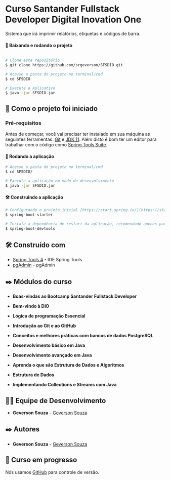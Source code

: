 # Curso Santander Fullstack Developer Digital Inovation One
Sistema que irá imprimir relatórios, etiquetas e códigos de barra.

#### 🧭 Baixando e rodando o projeto
```bash

# Clone este repositório
$ git clone https://github.com/srgeverson/SFSDIO.git

# Acesse a pasta do projeto no terminal/cmd
$ cd SFSDIO

# Execute a Aplicativo
$ java -jar SFSDIO.jar

```

## 🚀 Como o projeto foi iniciado

### Pré-requisitos

Antes de começar, você vai precisar ter instalado em sua máquina as seguintes ferramentas:
[Git](https://git-scm.com) e [JDK 11](https://www.oracle.com/br/java/technologies/javase-jdk11-downloads.html). 
Além disto é bom ter um editor para trabalhar com o código como [Spring Tools Suite](https://spring.io/tools).

#### 🎲 Rodando a aplicação

```bash
# Acesse a pasta do projeto no terminal/cmd
$ cd SFSDIO/

# Execute a aplicação em modo de desenvolvimento
$ java -jar SFSDIO.jar


```
#### 🛠️ Construindo a aplicação

```bash
# Configurando o projeto inicial [https://start.spring.io/](https://start.spring.io/).
$ spring-boot-starter

# Instala a dependência de restart da aplicação, recomendado apenas para ambiente de desenvolvimento [https://search.maven.org/artifact/org.springframework.boot/spring-boot-devtools/2.2.2.RELEASE].
$ spring-boot-devtools

```

## 🛠️ Construído com

* [Spring Tools 4](https://spring.io/tools) - IDE Spring Tools
* [pgAdmin](https://www.pgadmin.org/) - pgAdmin

## ✒️ Módulos do curso

* **Boas-vindas ao Bootcamp Santander Fullstack Developer**

* **Bem-vindo à DIO**

* **Lógica de programação Essencial**

* **Introdução ao Git e ao GitHub**

* **Conceitos e melhores práticas com bancos de dados PostgreSQL**

* **Desenvolvimento básico em Java**

* **Desenvolvimento avançado em Java**

* **Aprenda o que são Estrutura de Dados e Algoritmos**

* **Estrutura de Dados**

* **Implementando Collections e Streams com Java**

## 👨‍💻 Equipe de Desenvolvimento

* **Geverson Souza** - [Geverson Souza](https://www.linkedin.com/in/srgeverson/)

## ✒️ Autores

* **Geverson Souza** - [Geverson Souza](https://www.linkedin.com/in/srgeverson/)

## 📌 Curso em progresso

Nós usamos [GitHub](https://github.com/) para controle de versão.
